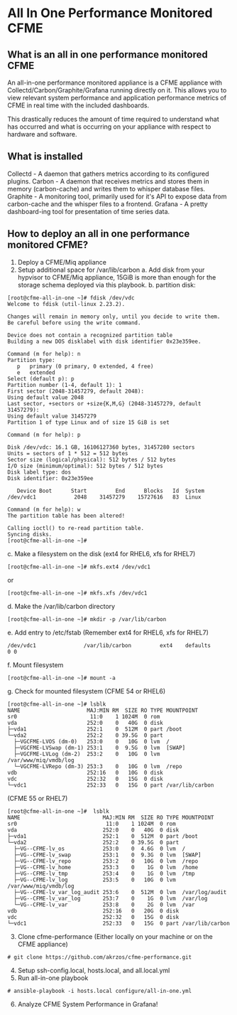 # All In One Performance Monitored CFME

## What is an all in one performance monitored CFME

An all-in-one performance monitored appliance is a CFME appliance with Collectd/Carbon/Graphite/Grafana running directly on it.  This allows you to view relevant system performance and application performance metrics of CFME in real time with the included dashboards.

This drastically reduces the amount of time required to understand what has occurred and what is occurring on your appliance with respect to hardware and software.

## What is installed

Collectd - A daemon that gathers metrics according to its configured plugins.
Carbon - A daemon that receives metrics and stores them in memory (carbon-cache) and writes them to whisper database files.
Graphite - A monitoring tool, primarily used for it's API to expose data from carbon-cache and the whisper files to a frontend.
Grafana - A pretty dashboard-ing tool for presentation of time series data.

## How to deploy an all in one performance monitored CFME?

1. Deploy a CFME/Miq appliance
2. Setup additional space for /var/lib/carbon
 a. Add disk from your hypvisor to CFME/Miq appliance, 15GiB is more than enough for the storage schema deployed via this playbook.
 b. partition disk:
```
[root@cfme-all-in-one ~]# fdisk /dev/vdc
Welcome to fdisk (util-linux 2.23.2).

Changes will remain in memory only, until you decide to write them.
Be careful before using the write command.

Device does not contain a recognized partition table
Building a new DOS disklabel with disk identifier 0x23e359ee.

Command (m for help): n
Partition type:
   p   primary (0 primary, 0 extended, 4 free)
   e   extended
Select (default p): p
Partition number (1-4, default 1): 1
First sector (2048-31457279, default 2048):
Using default value 2048
Last sector, +sectors or +size{K,M,G} (2048-31457279, default 31457279):
Using default value 31457279
Partition 1 of type Linux and of size 15 GiB is set

Command (m for help): p

Disk /dev/vdc: 16.1 GB, 16106127360 bytes, 31457280 sectors
Units = sectors of 1 * 512 = 512 bytes
Sector size (logical/physical): 512 bytes / 512 bytes
I/O size (minimum/optimal): 512 bytes / 512 bytes
Disk label type: dos
Disk identifier: 0x23e359ee

   Device Boot      Start         End      Blocks   Id  System
/dev/vdc1            2048    31457279    15727616   83  Linux

Command (m for help): w
The partition table has been altered!

Calling ioctl() to re-read partition table.
Syncing disks.
[root@cfme-all-in-one ~]#
```
 c. Make a filesystem on the disk (ext4 for RHEL6, xfs for RHEL7)
```
[root@cfme-all-in-one ~]# mkfs.ext4 /dev/vdc1
```
or
```
[root@cfme-all-in-one ~]# mkfs.xfs /dev/vdc1
```
 d. Make the /var/lib/carbon directory
```
[root@cfme-all-in-one ~]# mkdir -p /var/lib/carbon
```
 e. Add entry to /etc/fstab (Remember ext4 for RHEL6, xfs for RHEL7)
```
/dev/vdc1               /var/lib/carbon         ext4    defaults        0 0
```
 f. Mount filesystem
```
[root@cfme-all-in-one ~]# mount -a
```
 g. Check for mounted filesystem
(CFME 54 or RHEL6)
```
[root@cfme-all-in-one ~]# lsblk
NAME                     MAJ:MIN RM  SIZE RO TYPE MOUNTPOINT
sr0                       11:0    1 1024M  0 rom
vda                      252:0    0   40G  0 disk
├─vda1                   252:1    0  512M  0 part /boot
└─vda2                   252:2    0 39.5G  0 part
  ├─VGCFME-LVOS (dm-0)   253:0    0   10G  0 lvm  /
  ├─VGCFME-LVSwap (dm-1) 253:1    0  9.5G  0 lvm  [SWAP]
  ├─VGCFME-LVLog (dm-2)  253:2    0   10G  0 lvm  /var/www/miq/vmdb/log
  └─VGCFME-LVRepo (dm-3) 253:3    0   10G  0 lvm  /repo
vdb                      252:16   0   10G  0 disk
vdc                      252:32   0   15G  0 disk
└─vdc1                   252:33   0   15G  0 part /var/lib/carbon
```
(CFME 55 or RHEL7)
```
[root@cfme-all-in-one ~]#  lsblk
NAME                          MAJ:MIN RM  SIZE RO TYPE MOUNTPOINT
sr0                            11:0    1 1024M  0 rom
vda                           252:0    0   40G  0 disk
├─vda1                        252:1    0  512M  0 part /boot
└─vda2                        252:2    0 39.5G  0 part
  ├─VG--CFME-lv_os            253:0    0  4.6G  0 lvm  /
  ├─VG--CFME-lv_swap          253:1    0  9.3G  0 lvm  [SWAP]
  ├─VG--CFME-lv_repo          253:2    0   10G  0 lvm  /repo
  ├─VG--CFME-lv_home          253:3    0    1G  0 lvm  /home
  ├─VG--CFME-lv_tmp           253:4    0    1G  0 lvm  /tmp
  ├─VG--CFME-lv_log           253:5    0   10G  0 lvm  /var/www/miq/vmdb/log
  ├─VG--CFME-lv_var_log_audit 253:6    0  512M  0 lvm  /var/log/audit
  ├─VG--CFME-lv_var_log       253:7    0    1G  0 lvm  /var/log
  └─VG--CFME-lv_var           253:8    0    2G  0 lvm  /var
vdb                           252:16   0   20G  0 disk
vdc                           252:32   0   15G  0 disk
└─vdc1                        252:33   0   15G  0 part /var/lib/carbon
```
3. Clone cfme-performance (Either locally on your machine or on the CFME appliance)
```
# git clone https://github.com/akrzos/cfme-performance.git
```
4. Setup ssh-config.local, hosts.local, and all.local.yml
5. Run all-in-one playbook
```
# ansible-playbook -i hosts.local configure/all-in-one.yml
```
6. Analyze CFME System Performance in Grafana!
